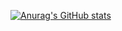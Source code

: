 [![Anurag's GitHub stats](https://github-readme-stats.vercel.app/api?username=DevsBitencourt&count_private=true&show_icons=true)](https://github.com/anuraghazra/github-readme-stats)

